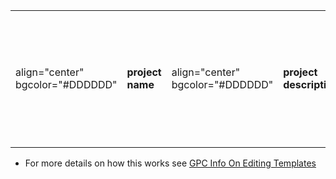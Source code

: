 <table>
<tbody>
<tr class="odd">
<td><p>align="center" bgcolor="#DDDDDD"</p></td>
<td><p><strong>project name</strong></p></td>
<td><p>align="center" bgcolor="#DDDDDD"</p></td>
<td><p><strong>project description</strong></p></td>
<td><p>align="center" bgcolor="#DDDDDD"</p></td>
<td><p><strong>project license</strong></p></td>
<td><p>align="center" bgcolor="#DDDDDD"</p></td>
<td><p><strong>leader name</strong></p></td>
<td><p>align="center" bgcolor="#DDDDDD"</p></td>
<td><p><strong>leader email</strong></p></td>
<td><p>align="center" bgcolor="#DDDDDD"</p></td>
<td><p><strong>leader username</strong></p></td>
<td><p>align="center" bgcolor="#DDDDDD"</p></td>
<td><p><strong>maintainer name</strong></p></td>
<td><p>align="center" bgcolor="#DDDDDD"</p></td>
<td><p><strong>maintainer email</strong></p></td>
<td><p>align="center" bgcolor="#DDDDDD"</p></td>
<td><p><strong>maintainer username</strong></p></td>
<td><p>align="center" bgcolor="#DDDDDD"</p></td>
<td><p><strong>pamphlet link</strong></p></td>
<td><p>align="center" bgcolor="#DDDDDD"</p></td>
<td><p><strong>presentation link</strong></p></td>
<td><p>align="center" bgcolor="#DDDDDD"</p></td>
<td><p><strong>mailing list name</strong></p></td>
<td><p>align="center" bgcolor="#DDDDDD"</p></td>
<td><p><strong>links url1</strong></p></td>
<td><p>align="center" bgcolor="#DDDDDD"</p></td>
<td><p><strong>links name1</strong></p></td>
<td><p>align="center" bgcolor="#DDDDDD"</p></td>
<td><p><strong>project road map</strong></p></td>
<td><p>align="center" bgcolor="#DDDDDD"</p></td>
<td><p><strong>project health status</strong></p></td>
<td><p>align="center" bgcolor="#DDDDDD"</p></td>
<td><p><strong>current release name</strong></p></td>
<td><p>align="center" bgcolor="#DDDDDD"</p></td>
<td><p><strong>current release date</strong></p></td>
<td><p>align="center" bgcolor="#DDDDDD"</p></td>
<td><p><strong>current release download link</strong></p></td>
<td><p>align="center" bgcolor="#DDDDDD"</p></td>
<td><p><strong>current release rating</strong></p></td>
<td><p>align="center" bgcolor="#DDDDDD"</p></td>
<td><p><strong>current release leader name</strong></p></td>
<td><p>align="center" bgcolor="#DDDDDD"</p></td>
<td><p><strong>current release leader email</strong></p></td>
<td><p>align="center" bgcolor="#DDDDDD"</p></td>
<td><p><strong>current release leader username</strong></p></td>
<td><p>align="center" bgcolor="#DDDDDD"</p></td>
<td><p><strong>current release details</strong></p></td>
<td><p>align="center" bgcolor="#DDDDDD"</p></td>
<td><p><strong>last reviewed release name</strong></p></td>
<td><p>align="center" bgcolor="#DDDDDD"</p></td>
<td><p><strong>last reviewed release date</strong></p></td>
<td><p>align="center" bgcolor="#DDDDDD"</p></td>
<td><p><strong>last reviewed release download link</strong></p></td>
<td><p>align="center" bgcolor="#DDDDDD"</p></td>
<td><p><strong>last reviewed release rating</strong></p></td>
<td><p>align="center" bgcolor="#DDDDDD"</p></td>
<td><p><strong>last reviewed release leader name</strong></p></td>
<td><p>align="center" bgcolor="#DDDDDD"</p></td>
<td><p><strong>last reviewed release leader email</strong></p></td>
<td><p>align="center" bgcolor="#DDDDDD"</p></td>
<td><p><strong>last reviewed release leader username</strong></p></td>
<td><p>align="center" bgcolor="#DDDDDD"</p></td>
<td><p><strong>last GPC update</strong></p></td>
<td><p>align="center" bgcolor="#DDDDDD"</p></td>
<td><p><strong>GPC Notes</strong></p></td>
<td><p>align="center" bgcolor="#DDDDDD"</p></td>
<td><p><strong>Project Home page</strong></p></td>
<td><p>align="center" bgcolor="#DDDDDD"</p></td>
<td><p><strong>project details wiki page</strong></p>
<p>{{:GPC_Project_Details/OWASP_JBroFuzz</p></td>
<td><p>OWASP Project Details Row 3}} {{:GPC_Project_Details/OWASP_Orizon_Project</p></td>
<td><p>OWASP Project Details Row 3}} {{:GPC_Project_Details/OWASP_Vicnum_Project</p></td>
<td><p>OWASP Project Details Row 3}} {{:GPC_Project_Details/OWASP_.NET_Project</p></td>
<td><p>OWASP Project Details Row 3}} {{:GPC_Project_Details/OWASP_Enterprise_Security_API</p></td>
<td><p>OWASP Project Details Row 3}} {{:GPC Project Details/OWASP Enterprise Security API Java EE Version</p></td>
<td><p>OWASP Project Details Row 3}} {{:GPC Project Details/OWASP Enterprise Security API .NET Version</p></td>
<td><p>OWASP Project Details Row 3}} {{:GPC Project Details/OWASP Enterprise Security API - Classic ASP Version</p></td>
<td><p>OWASP Project Details Row 3}} {{:GPC Project Details/OWASP Enterprise Security API - PHP Version</p></td>
<td><p>OWASP Project Details Row 3}} {{:GPC Project Details/OWASP Enterprise Security API - ColdFusion/CFML</p></td>
<td><p>OWASP Project Details Row 3}} {{:GPC Project Details/OWASP Enterprise Security API - Python Version</p></td>
<td><p>OWASP Project Details Row 3}} {{:GPC Project Details/OWASP Enterprise Security API - Haskell Version</p></td>
<td><p>OWASP Project Details Row 3}} {{:GPC_Project_Details/OWASP_Access_Control_Rules_Tester_Project</p></td>
<td><p>OWASP Project Details Row 3}} {{:GPC_Project_Details/OWASP_AIR_Security_Project</p></td>
<td><p>OWASP Project Details Row 3}} {{:GPC_Project_Details/OWASP_Anti-Malware_Project</p></td>
<td><p>OWASP Project Details Row 3}} {{:GPC_Project_Details/OWASP_AntiSamy_Project</p></td>
<td><p>OWASP Project Details Row 3}} {{:GPC_Project_Details/OWASP_AntiSamy_Project_.NET</p></td>
<td><p>OWASP Project Details Row 3}} {{:GPC_Project_Details/OWASP_Application_Security_Requirements_Project</p></td>
<td><p>OWASP Project Details Row 3}} {{:GPC_Project_Details/OWASP_Application_Security_Tool_Benchmarking_Environment_and_Site_Generator_Refresh_Project</p></td>
<td><p>OWASP Project Details Row 3}} {{:GPC_Project_Details/OWASP_AppSensor_Project</p></td>
<td><p>OWASP Project Details Row 3}} {{:GPC_Project_Details/OWASP_ASDR_Project</p></td>
<td><p>OWASP Project Details Row 3}} {{:GPC_Project_Details/OWASP_Application_Security_Verification_Standard_Project</p></td>
<td><p>OWASP Project Details Row 3}} {{:GPC_Project_Details/OWASP_Backend_Security_Project</p></td>
<td><p>OWASP Project Details Row 3}} {{:GPC_Project_Details/OWASP_Best_Practices:_Web_Application_Firewalls</p></td>
<td><p>OWASP Project Details Row 3}} {{:GPC_Project_Details/OWASP_CAL9000_Project</p></td>
<td><p>OWASP Project Details Row 3}} {{:GPC_Project_Details/OWASP_Certification_Project</p></td>
<td><p>OWASP Project Details Row 3}} {{:GPC_Project_Details/OWASP_Classic_ASP_Security_Project</p></td>
<td><p>OWASP Project Details Row 3}} {{:GPC_Project_Details/OWASP_Code_Crawler</p></td>
<td><p>OWASP Project Details Row 3}} {{:GPC_Project_Details/OWASP_Code_Review_Project</p></td>
<td><p>OWASP Project Details Row 3}} {{:GPC_Project_Details/OWASP_CSRFGuard_Project</p></td>
<td><p>OWASP Project Details Row 3}} {{:GPC_Project_Details/OWASP_CSRFTester_Project</p></td>
<td><p>OWASP Project Details Row 3}} {{:GPC_Project_Details/OWASP_DirBuster_Project</p></td>
<td><p>OWASP Project Details Row 3}} {{:GPC_Project_Details/OWASP_Education_Project</p></td>
<td><p>OWASP Project Details Row 3}} {{:GPC_Project_Details/OWASP_EnDe</p></td>
<td><p>OWASP Project Details Row 3}} {{:GPC_Project_Details/OWASP_OpenPGP_Extensions_for_HTTP_-_Enigform_and_mod_openpgp</p></td>
<td><p>OWASP Project Details Row 3}} {{:GPC Project Details/OWASP OpenSign Server Project</p></td>
<td><p>OWASP Project Details Row 3}} {{:GPC_Project_Details/OWASP_Google_Hacking_Project</p></td>
<td><p>OWASP Project Details Row 3}} {{:GPC_Project_Details/OWASP_Internationalization</p></td>
<td><p>OWASP Project Details Row 3}} {{:GPC_Project_Details/OWASP_JSP_Testing_Tool_Project</p></td>
<td><p>OWASP Project Details Row 3}} {{:GPC_Project_Details/OWASP_Learn_About_Encoding_Project</p></td>
<td><p>OWASP Project Details Row 3}} {{:GPC_Project_Details/OWASP_Legal_Project</p></td>
<td><p>OWASP Project Details Row 3}} {{:GPC_Project_Details/OWASP_Live_CD</p></td>
<td><p>OWASP Project Details Row 3}} {{:GPC_Project_Details/OWASP_ModSecurity_Core_Rule_Set_Project</p></td>
<td><p>OWASP Project Details Row 3}} {{:GPC_Project_Details/OWASP_NetBouncer_Project</p></td>
<td><p>OWASP Project Details Row 3}} {{:GPC_Project_Details/OWASP_Open_Review_Project</p></td>
<td><p>OWASP Project Details Row 3}} {{:GPC Project Details/OWASP PHP Project</p></td>
<td><p>OWASP Project Details Row 3}} {{:GPC_Project_Details/OWASP Proxy_Project</p></td>
<td><p>OWASP Project Details Row 3}} {{:GPC_Project_Details/OWASP_Positive_Security_Project</p></td>
<td><p>OWASP Project Details Row 3}} {{:GPC_Project_Details/OWASP_Python_Static_Analysis_Project</p></td>
<td><p>OWASP Project Details Row 3}} {{:GPC_Project_Details/OWASP Ruby on Rails Security Guide V2</p></td>
<td><p>OWASP Project Details Row 3}} {{:GPC_Project_Details/OWASP Scrubbr</p></td>
<td><p>OWASP Project Details Row 3}} {{:GPC_Project_Details/OWASP Securing WebGoat using ModSecurity Project</p></td>
<td><p>OWASP Project Details Row 3}} {{:GPC Project Details/OWASP Speakers Project</p></td>
<td><p>OWASP Project Details Row 3}} {{:GPC Project Details/OWASP Security Spending Benchmarks Project</p></td>
<td><p>OWASP Project Details Row 3}} {{:GPC_Project_Details/OWASP Skavenger Project</p></td>
<td><p>OWASP Project Details Row 3}} {{:GPC_Project_Details/Software_Assurance_Maturity_Model</p></td>
<td><p>OWASP Project Details Row 3}} {{:GPC_Project_Details/OWASP Source Code Flaws Top 10 Project</p></td>
<td><p>OWASP Project Details Row 3}} {{:GPC_Project_Details/OWASP_Spanish</p></td>
<td><p>OWASP Project Details Row 3}} {{:GPC_Project_Details/OWASP Sprajax Project</p></td>
<td><p>OWASP Project Details Row 3}} {{:GPC_Project_Details/OWASP Sqlibench Project</p></td>
<td><p>OWASP Project Details Row 3}} {{:GPC Project Details/OWASP Stinger Project</p></td>
<td><p>OWASP Project Details Row 3}} {{:GPC_Project_Details/OWASP Teachable Static Analysis Workbench Project</p></td>
<td><p>OWASP Project Details Row 3}} {{:GPC_Project_Details/OWASP Testing Project</p></td>
<td><p>OWASP Project Details Row 3}} {{:GPC_Project_Details/OWASP Top Ten Project</p></td>
<td><p>OWASP Project Details Row 3}} {{:GPC_Project_Details/OWASP Wapiti Project</p></td>
<td><p>OWASP Project Details Row 3}} {{:GPC Project Details/OWASP Webekci Project</p></td>
<td><p>OWASP Project Details Row 3}} {{:GPC_Project_Details/OWASP WebGoat Project</p></td>
<td><p>OWASP Project Details Row 3}} {{:GPC_Project_Details/OWASP WebScarab Project</p></td>
<td><p>OWASP Project Details Row 3}} {{:GPC Project Details/OWASP WSFuzzer Project</p></td>
<td><p>OWASP Project Details Row 3}} {{:GPC_Project_Details/OWASP Yasca Project</p></td>
<td><p>OWASP Project Details Row 3}}</p></td>
</tr>
</tbody>
</table>

  - For more details on how this works see [GPC Info On Editing
    Templates](GPC_Info_On_Editing_Templates "wikilink")